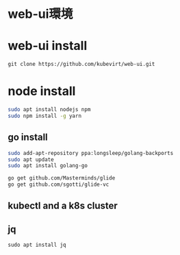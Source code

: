 # web-ui環境

# web-ui install
```
git clone https://github.com/kubevirt/web-ui.git
```

# node install
```sh
sudo apt install nodejs npm
sudo npm install -g yarn
```

## go install 
```sh
sudo add-apt-repository ppa:longsleep/golang-backports
sudo apt update
sudo apt install golang-go

go get github.com/Masterminds/glide
go get github.com/sgotti/glide-vc
```

## kubectl and a k8s cluster

## jq
```
sudo apt install jq
```